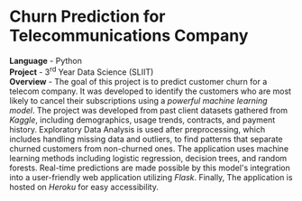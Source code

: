 # Churn Prediction for Telecommunications Company
**Language** - Python<br>
**Project** - 3<sup>rd</sup> Year Data Science (SLIIT)<br>
**Overview** -
The goal of this project is to predict customer churn for a telecom company. It was developed to identify the customers who are most likely to cancel their subscriptions using a _powerful machine learning model_. The project was developed from past client datasets gathered from _Kaggle_, including demographics, usage trends, contracts, and payment history. Exploratory Data Analysis is used after preprocessing, which includes handling missing data and outliers, to find patterns that separate churned customers from non-churned ones. The application uses machine learning methods including logistic regression, decision trees, and random forests. Real-time predictions are made possible by this model's integration into a user-friendly web application utilizing _Flask_. Finally, The application is hosted on _Heroku_ for easy accessibility.
